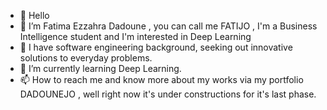 - 👋 Hello 
- 👀 I’m Fatima Ezzahra Dadoune , you can call me FATIJO , I'm a Business Intelligence student and I'm interested in Deep Learning  
- 💞️ I have software engineering background, seeking out innovative solutions to everyday problems.
- 🌱 I’m currently learning Deep Learning.
- 📫 How to reach me and know more about my works via my portfolio DADOUNEJO , well right now it's under constructions for it's last phase.

<!---
DADOUNEJO/DADOUNEJO is a ✨ special ✨ repository because its `README.md` (this file) appears on your GitHub profile.
You can click the Preview link to take a look at your changes.
--->
